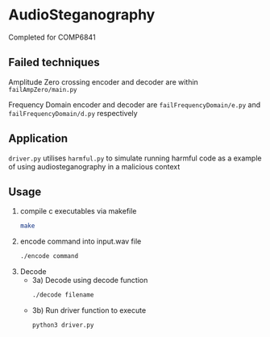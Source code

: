 # AudioSteganography
Completed for COMP6841
## Failed techniques
Amplitude Zero crossing encoder and decoder are within `failAmpZero/main.py`

Frequency Domain encoder and decoder are `failFrequencyDomain/e.py` and `failFrequencyDomain/d.py` respectively

## Application
`driver.py` utilises `harmful.py` to simulate running harmful code as a example of using audiosteganography in a malicious context

## Usage
1) compile c executables via makefile
   ```bash
   make
2) encode command into input.wav file
   ```bash
   ./encode command
   
3) Decode
    - 3a) Decode using decode function
        ```bash
        ./decode filename
    - 3b) Run driver function to execute
        ```bash
        python3 driver.py
